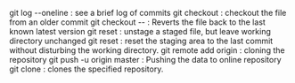 git log --oneline : see a brief log of commits
git checkout <commit> <file> : checkout the file from an older commit 
git checkout -- <Filename> : Reverts the file back to the last known latest version
git reset <file> : unstage a staged file, but leave working directory unchanged 
git reset : reset the staging area to the last commit without disturbing the working directory.
git remote add origin <link> : cloning the repository 
git push -u origin master : Pushing the data to online repository
git clone <url> : clones the specified repository.
